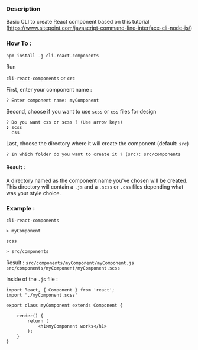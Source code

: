 ### Description

Basic CLI to create React component based on this tutorial (https://www.sitepoint.com/javascript-command-line-interface-cli-node-js/)

### How To :

`npm install -g cli-react-components`

Run

`cli-react-components` or `crc`

First, enter your component name :

`? Enter component name: myComponent`

Second, choose if you want to use `scss` or `css` files for design

```
? Do you want css or scss ? (Use arrow keys)
❯ scss 
  css 

```

Last, choose the directory where it will create the component (default: `src`)

`? In which folder do you want to create it ? (src): src/components`

#### Result :

A directory named as the component name you've chosen will be created.
This directory will contain a `.js` and a `.scss` or `.css` files depending what was your style choice.

### Example :

`cli-react-components`

`> myComponent`

`scss`

`> src/components`

Result : `src/components/myComponent/myComponent.js` `src/components/myComponent/myComponent.scss`

Inside of the `.js` file :

```
import React, { Component } from 'react';
import './myComponent.scss'

export class myComponent extends Component {

    render() {
        return (
            <h1>myComponent works</h1>
        );
    }
}
```
